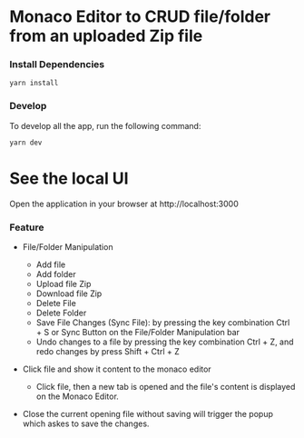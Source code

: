 # Monaco Editor to CRUD file/folder from an uploaded Zip file

### Install Dependencies
```
yarn install
```

### Develop
To develop all the app, run the following command:

```
yarn dev
```
# See the local UI
Open the application in your browser at http://localhost:3000

### Feature

- File/Folder Manipulation
  - Add file
  - Add folder
  - Upload file Zip
  - Download file Zip
  - Delete File
  - Delete Folder
  - Save File Changes (Sync File): by pressing the key combination Ctrl + S or Sync Button on the File/Folder Manipulation bar
  - Undo changes to a file by pressing the key combination Ctrl + Z, and redo changes by press Shift + Ctrl + Z
  

- Click file and show it content to the monaco editor
  - Click file, then a new tab is opened and the file's content is displayed on the Monaco Editor.

- Close the current opening file without saving will trigger the popup which askes to save the changes.
